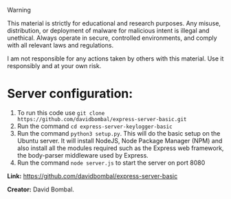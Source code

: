 > [!WARNING]
>This material is strictly for educational and research purposes. Any misuse, distribution, or deployment of malware for malicious intent is illegal and unethical. Always operate in secure, controlled environments, and comply with all relevant laws and regulations.
>
>I am not responsible for any actions taken by others with this material. Use it responsibly and at your own risk.


# Server configuration:

1. To run this code use `git clone https://github.com/davidbombal/express-server-basic.git`
2. Run the command `cd express-server-keylogger-basic`
3. Run the command `python3 setup.py`. This will do the basic setup on the Ubuntu server. It will install NodeJS, Node Package Manager (NPM) and also install all the modules required such as the Express web framework, the body-parser middleware used by Express.
4. Run the command `node server.js` to start the server on port 8080

**Link:**       https://github.com/davidbombal/express-server-basic

**Creator:**    David Bombal.